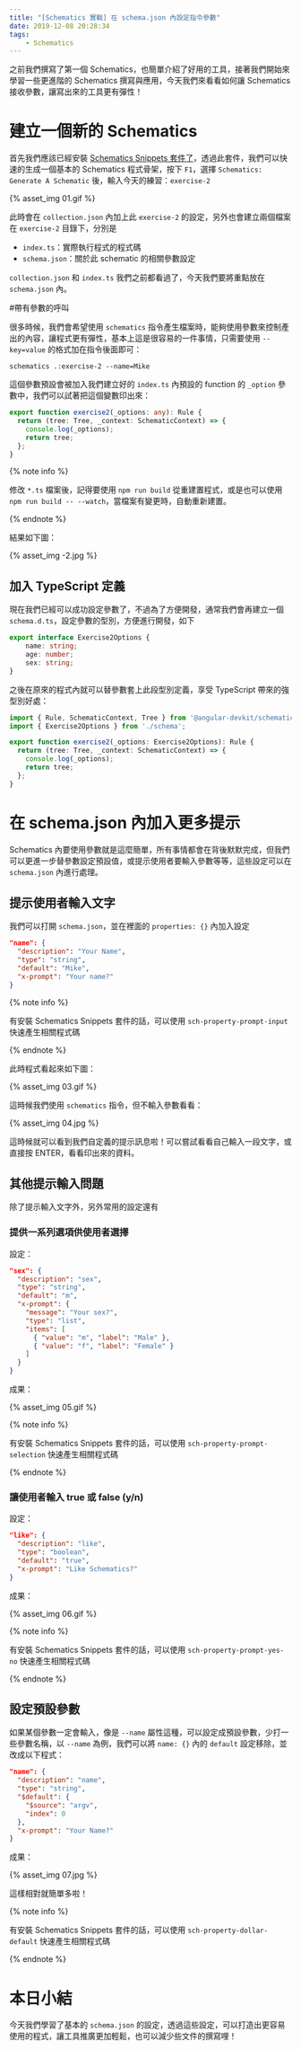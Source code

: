 ```yaml
---
title: "[Schematics 實戰] 在 schema.json 內設定指令參數"
date: 2019-12-08 20:28:34
tags:
	- Schematics
---
```


之前我們撰寫了第一個 Schematics，也簡單介紹了好用的工具，接著我們開始來學習一些更進階的 Schematics 撰寫與應用，今天我們來看看如何讓 Schematics 接收參數，讓寫出來的工具更有彈性！

<!-- more -->

# 建立一個新的 Schematics

首先我們應該已經安裝 [Schematics Snippets 套件了](https://marketplace.visualstudio.com/items?itemName=MikeHuang.vscode-schematics-snippets)，透過此套件，我們可以快速的生成一個基本的 Schematics 程式骨架，按下 `F1`，選擇 `Schematics: Generate A Schematic` 後，輸入今天的練習：`exercise-2`

{% asset_img 01.gif %}

此時會在 `collection.json` 內加上此 `exercise-2` 的設定，另外也會建立兩個檔案在 `exercise-2` 目錄下，分別是

-  `index.ts`：實際執行程式的程式碼
- `schema.json`：關於此 schematic 的相關參數設定

`collection.json` 和 `index.ts` 我們之前都看過了，今天我們要將重點放在 `schema.json` 內。

#帶有參數的呼叫

很多時候，我們會希望使用 `schematics` 指令產生檔案時，能夠使用參數來控制產出的內容，讓程式更有彈性，基本上這是很容易的一件事情，只需要使用 `--key=value` 的格式加在指令後面即可：

```shell
schematics .:exercise-2 --name=Mike
```

這個參數預設會被加入我們建立好的 `index.ts` 內預設的 function 的 `_option` 參數中，我們可以試著把這個變數印出來：

```typescript
export function exercise2(_options: any): Rule {
  return (tree: Tree, _context: SchematicContext) => {
    console.log(_options);
    return tree;
  };
}
```

{% note info %}

修改 `*.ts` 檔案後，記得要使用 `npm run build` 從重建置程式，或是也可以使用 `npm run build -- --watch`，當檔案有變更時，自動重新建置。

{% endnote %}

結果如下圖：

{% asset_img -2.jpg %}

## 加入 TypeScript 定義

現在我們已經可以成功設定參數了，不過為了方便開發，通常我們會再建立一個 `schema.d.ts`，設定參數的型別，方便進行開發，如下

```typescript
export interface Exercise2Options {
    name: string;
    age: number;
    sex: string;
}
```

之後在原來的程式內就可以替參數套上此段型別定義，享受 TypeScript 帶來的強型別好處：

```typescript
import { Rule, SchematicContext, Tree } from '@angular-devkit/schematics';
import { Exercise2Options } from './schema';

export function exercise2(_options: Exercise2Options): Rule {
  return (tree: Tree, _context: SchematicContext) => {
    console.log(_options);
    return tree;
  };
}
```

# 在 schema.json 內加入更多提示

Schematics 內要使用參數就是這麼簡單，所有事情都會在背後默默完成，但我們可以更進一步替參數設定預設值，或提示使用者要輸入參數等等，這些設定可以在 `schema.json` 內進行處理。

## 提示使用者輸入文字

我們可以打開 `schema.json`，並在裡面的 `properties: {}` 內加入設定

```json
"name": {
  "description": "Your Name",
  "type": "string",
  "default": "Mike",
  "x-prompt": "Your name?"
}
```

{% note info %}

有安裝 Schematics Snippets 套件的話，可以使用 `sch-property-prompt-input` 快速產生相關程式碼

{% endnote %}

此時程式看起來如下圖：

{% asset_img 03.gif %}

這時候我們使用 `schematics` 指令，但不輸入參數看看：

{% asset_img 04.jpg %}

這時候就可以看到我們自定義的提示訊息啦！可以嘗試看看自己輸入一段文字，或直接按 ENTER，看看印出來的資料。

## 其他提示輸入問題

除了提示輸入文字外，另外常用的設定還有

### 提供一系列選項供使用者選擇

設定：

```json
"sex": {
  "description": "sex",
  "type": "string",
  "default": "m",
  "x-prompt": {
    "message": "Your sex?",
    "type": "list",
    "items": [
      { "value": "m", "label": "Male" },
      { "value": "f", "label": "Female" }
    ]
  }
}
```

成果：

{% asset_img 05.gif %}

{% note info %}

有安裝 Schematics Snippets 套件的話，可以使用 `sch-property-prompt-selection` 快速產生相關程式碼

{% endnote %}

### 讓使用者輸入 true 或 false (y/n) 

設定：

```json
"like": {
  "description": "like",
  "type": "boolean",
  "default": "true",
  "x-prompt": "Like Schematics?"
}
```

成果：

{% asset_img 06.gif %}

{% note info %}

有安裝 Schematics Snippets 套件的話，可以使用 `sch-property-prompt-yes-no` 快速產生相關程式碼

{% endnote %}

## 設定預設參數

如果某個參數一定會輸入，像是 `--name` 屬性這種，可以設定成預設參數，少打一些參數名稱，以 `--name` 為例，我們可以將 `name: {}` 內的 `default` 設定移除，並改成以下程式：

```json
"name": {
  "description": "name",
  "type": "string",
  "$default": {
    "$source": "argv",
    "index": 0
  },
  "x-prompt": "Your Name?"
}
```

成果：

{% asset_img 07.jpg %}

這樣相對就簡單多啦！

{% note info %}

有安裝 Schematics Snippets 套件的話，可以使用 `sch-property-dollar-default` 快速產生相關程式碼

{% endnote %}

# 本日小結

今天我們學習了基本的 `schema.json` 的設定，透過這些設定，可以打造出更容易使用的程式，讓工具推廣更加輕鬆，也可以減少些文件的撰寫哩！